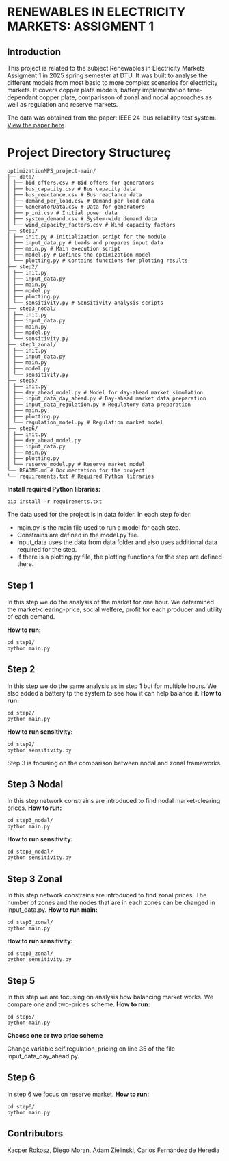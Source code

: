 # RENEWABLES IN ELECTRICITY MARKETS: ASSIGMENT 1

## Introduction
This project is related to the subject Renewables in Electricity Markets Assigment 1 in 2025 spring semester at DTU. It was built to analyse the different models from most basic to more complex scenarios for electricity markets. It covers copper plate models, battery implementation time-dependant copper plate, comparisson of zonal and nodal approaches as well as regulation and reserve markets. 

The data was obtained from the paper: IEEE 24-bus reliability test system. [View the paper here](chrome-extension://efaidnbmnnnibpcajpcglclefindmkaj/https://backend.orbit.dtu.dk/ws/portalfiles/portal/120568114/An_Updated_Version_of_the_IEEE_RTS_24Bus_System_for_Electricty_Market_an....pdf).

# Project Directory Structureç
```
optimizationMPS_project-main/ 
├── data/ 
│ ├── bid_offers.csv # Bid offers for generators 
│ ├── bus_capacity.csv # Bus capacity data 
│ ├── bus_reactance.csv # Bus reactance data 
│ ├── demand_per_load.csv # Demand per load data 
│ ├── GeneratorData.csv # Data for generators 
│ ├── p_ini.csv # Initial power data 
│ ├── system_demand.csv # System-wide demand data 
│ └── wind_capacity_factors.csv # Wind capacity factors 
├── step1/ 
│ ├── init.py # Initialization script for the module 
│ ├── input_data.py # Loads and prepares input data 
│ ├── main.py # Main execution script 
│ ├── model.py # Defines the optimization model 
│ └── plotting.py # Contains functions for plotting results 
├── step2/ 
│ ├── init.py 
│ ├── input_data.py 
│ ├── main.py 
│ ├── model.py 
│ ├── plotting.py 
│ └── sensitivity.py # Sensitivity analysis scripts 
├── step3_nodal/ 
│ ├── init.py 
│ ├── input_data.py 
│ ├── main.py 
│ ├── model.py 
│ └── sensitivity.py 
├── step3_zonal/ 
│ ├── init.py 
│ ├── input_data.py 
│ ├── main.py 
│ ├── model.py 
│ └── sensitivity.py 
├── step5/ 
│ ├── init.py 
│ ├── day_ahead_model.py # Model for day-ahead market simulation 
│ ├── input_data_day_ahead.py # Day-ahead market data preparation 
│ ├── input_data_regulation.py # Regulatory data preparation 
│ ├── main.py 
│ ├── plotting.py 
│ └── regulation_model.py # Regulation market model 
├── step6/ 
│ ├── init.py 
│ ├── day_ahead_model.py 
│ ├── input_data.py 
│ ├── main.py 
│ ├── plotting.py 
│ └── reserve_model.py # Reserve market model 
└── README.md # Documentation for the project 
└── requirements.txt # Required Python libraries
```
**Install required Python libraries:**
```
pip install -r requirements.txt
``` 
The data used for the project is in data folder. 
In each step folder:
 - main.py is the main file used to run a model for each step.
 - Constrains are defined in the model.py file.
 - Input_data uses the data from data folder and also uses additional data required for the step. 
 - If there is a plotting.py file, the plotting functions for the step are defined there.

## Step 1
In this step we do the analysis of the market for one hour. We determined the market-clearing-price, social welfere, profit for each producer and utility of each demand.

**How to run:**
```
cd step1/
python main.py
```

## Step 2
In this step we do the same analysis as in step 1 but for multiple hours. We also added a battery tp the system to see how it can help balance it. 
**How to run:**
```
cd step2/
python main.py
```
**How to run sensitivity:**
```
cd step2/
python sensitivity.py
```
Step 3 is focusing on the comparison between nodal and zonal frameworks.
## Step 3 Nodal
In this step network constrains are introduced to find nodal market-clearing prices.
**How to run:**
```
cd step3_nodal/
python main.py
```
**How to run sensitivity:**
```
cd step3_nodal/
python sensitivity.py
```
## Step 3 Zonal
In this step network constrains are introduced to find zonal prices. The number of zones and the nodes that are in each zones can be changed in input_data.py.
**How to run main:**
```
cd step3_zonal/
python main.py
```
**How to run sensitivity:**
```
cd step3_zonal/
python sensitivity.py
```
## Step 5
In this step we are focusing on analysis how balancing market works. We compare one and two-prices scheme.
**How to run:**
```
cd step5/
python main.py
```
**Choose one or two price scheme**

Change variable self.regulation_pricing on line 35 of the file input_data_day_ahead.py.


## Step 6
In step 6 we focus on reserve market.
**How to run:**
```
cd step6/
python main.py
```

## Contributors
Kacper Rokosz, Diego Moran, Adam Zielinski, Carlos Fernández de Heredia